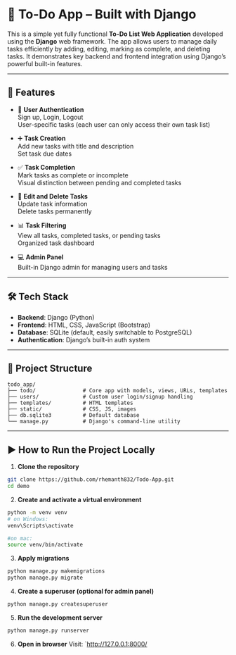 # 📝 To-Do App – Built with Django

This is a simple yet fully functional **To-Do List Web Application** developed using the **Django** web framework. The app allows users to manage daily tasks efficiently by adding, editing, marking as complete, and deleting tasks. It demonstrates key backend and frontend integration using Django’s powerful built-in features.

---

## 🔧 Features

- 🔐 **User Authentication**  
  Sign up, Login, Logout  
  User-specific tasks (each user can only access their own task list)

- ➕ **Task Creation**  
  Add new tasks with title and description  
  Set task due dates

- ✅ **Task Completion**  
  Mark tasks as complete or incomplete  
  Visual distinction between pending and completed tasks

- 📝 **Edit and Delete Tasks**  
  Update task information  
  Delete tasks permanently

- 📊 **Task Filtering**  
  View all tasks, completed tasks, or pending tasks  
  Organized task dashboard

- 💻 **Admin Panel**  
  Built-in Django admin for managing users and tasks

---

## 🛠 Tech Stack

- **Backend**: Django (Python)  
- **Frontend**: HTML, CSS, JavaScript (Bootstrap)  
- **Database**: SQLite (default, easily switchable to PostgreSQL)  
- **Authentication**: Django’s built-in auth system

---

## 📁 Project Structure

```
todo_app/
├── todo/               # Core app with models, views, URLs, templates
├── users/              # Custom user login/signup handling
├── templates/          # HTML templates
├── static/             # CSS, JS, images
├── db.sqlite3          # Default database
└── manage.py           # Django's command-line utility
```

---

## ▶️ How to Run the Project Locally

1. **Clone the repository**
```bash
git clone https://github.com/rhemanth832/Todo-App.git
cd demo
```

2. **Create and activate a virtual environment**
```bash
python -m venv venv
# on Windows:
venv\Scripts\activate
```

```bash
#on mac:
source venv/bin/activate
```

3. **Apply migrations**
```bash
python manage.py makemigrations
python manage.py migrate
```

4. **Create a superuser (optional for admin panel)**
```bash
python manage.py createsuperuser
```

5. **Run the development server**
```bash
python manage.py runserver
```

6. **Open in browser**
Visit: `http://127.0.0.1:8000/
